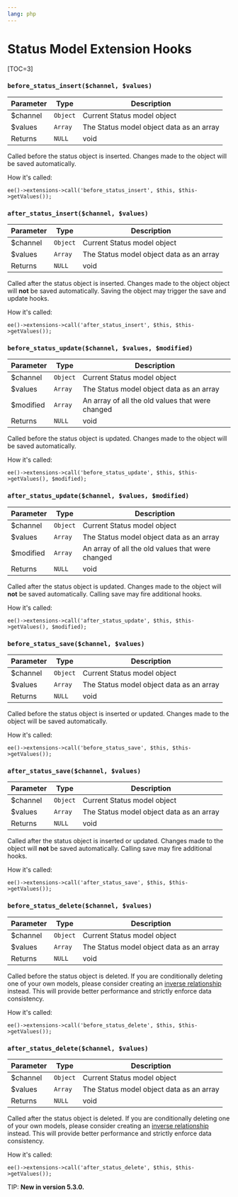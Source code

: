 ```yaml
---
lang: php
---
```


<!--
    This source file is part of the open source project
    ExpressionEngine User Guide (https://github.com/ExpressionEngine/ExpressionEngine-User-Guide)

    @link      https://expressionengine.com/
    @copyright Copyright (c) 2003-2019, EllisLab Corp. (https://ellislab.com)
    @license   https://expressionengine.com/license Licensed under Apache License, Version 2.0
-->

# Status Model Extension Hooks

[TOC=3]

### `before_status_insert($channel, $values)`

| Parameter | Type     | Description                              |
| --------- | -------- | -----------------------------------------|
| \$channel | `Object` | Current Status model object              |
| \$values  | `Array`  | The Status model object data as an array |
| Returns   | `NULL`   | void                                     |

Called before the status object is inserted. Changes made to the object will be saved automatically.

How it's called:

    ee()->extensions->call('before_status_insert', $this, $this->getValues());

### `after_status_insert($channel, $values)`

| Parameter | Type     | Description                              |
| --------- | -------- | -----------------------------------------|
| \$channel | `Object` | Current Status model object              |
| \$values  | `Array`  | The Status model object data as an array |
| Returns   | `NULL`   | void                                     |

Called after the status object is inserted. Changes made to the object object will **not** be saved automatically. Saving the object may trigger the save and update hooks.

How it's called:

    ee()->extensions->call('after_status_insert', $this, $this->getValues());

### `before_status_update($channel, $values, $modified)`

| Parameter  | Type     | Description                                      |
| ---------- | -------- | -------------------------------------------------|
| \$channel  | `Object` | Current Status model object                      |
| \$values   | `Array`  | The Status model object data as an array         |
| \$modified | `Array`  | An array of all the old values that were changed |
| Returns    | `NULL`   | void                                             |

Called before the status object is updated. Changes made to the object will be saved automatically.

How it's called:

    ee()->extensions->call('before_status_update', $this, $this->getValues(), $modified);

### `after_status_update($channel, $values, $modified)`

| Parameter  | Type     | Description                                      |
| ---------- | -------- | -------------------------------------------------|
| \$channel  | `Object` | Current Status model object                      |
| \$values   | `Array`  | The Status model object data as an array         |
| \$modified | `Array`  | An array of all the old values that were changed |
| Returns    | `NULL`   | void                                             |

Called after the status object is updated. Changes made to the object will **not** be saved automatically. Calling save may fire additional hooks.

How it's called:

    ee()->extensions->call('after_status_update', $this, $this->getValues(), $modified);

### `before_status_save($channel, $values)`

| Parameter | Type     | Description                              |
| --------- | -------- | -----------------------------------------|
| \$channel | `Object` | Current Status model object              |
| \$values  | `Array`  | The Status model object data as an array |
| Returns   | `NULL`   | void                                     |

Called before the status object is inserted or updated. Changes made to the object will be saved automatically.

How it's called:

    ee()->extensions->call('before_status_save', $this, $this->getValues());

### `after_status_save($channel, $values)`

| Parameter | Type     | Description                              |
| --------- | -------- | -----------------------------------------|
| \$channel | `Object` | Current Status model object              |
| \$values  | `Array`  | The Status model object data as an array |
| Returns   | `NULL`   | void                                     |

Called after the status object is inserted or updated. Changes made to the object will **not** be saved automatically. Calling save may fire additional hooks.

How it's called:

    ee()->extensions->call('after_status_save', $this, $this->getValues());

### `before_status_delete($channel, $values)`

| Parameter | Type     | Description                              |
| --------- | -------- | -----------------------------------------|
| \$channel | `Object` | Current Status model object              |
| \$values  | `Array`  | The Status model object data as an array |
| Returns   | `NULL`   | void                                     |

Called before the status object is deleted. If you are conditionally deleting one of your own models, please consider creating an [inverse relationship](development/services/model/relating-models.md#inverse-relationships) instead. This will provide better performance and strictly enforce data consistency.

How it's called:

    ee()->extensions->call('before_status_delete', $this, $this->getValues());

### `after_status_delete($channel, $values)`

| Parameter | Type     | Description                              |
| --------- | -------- | -----------------------------------------|
| \$channel | `Object` | Current Status model object              |
| \$values  | `Array`  | The Status model object data as an array |
| Returns   | `NULL`   | void                                     |

Called after the status object is deleted. If you are conditionally deleting one of your own models, please consider creating an [inverse relationship](development/services/model/relating-models.md#inverse-relationships) instead. This will provide better performance and strictly enforce data consistency.

How it's called:

    ee()->extensions->call('after_status_delete', $this, $this->getValues());

TIP: **New in version 5.3.0.**
